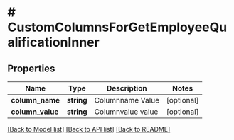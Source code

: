 # # CustomColumnsForGetEmployeeQualificationInner

## Properties

Name | Type | Description | Notes
------------ | ------------- | ------------- | -------------
**column_name** | **string** | Columnname Value | [optional]
**column_value** | **string** | Columnvalue value | [optional]

[[Back to Model list]](../../README.md#models) [[Back to API list]](../../README.md#endpoints) [[Back to README]](../../README.md)
